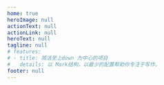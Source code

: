 ```yaml
---
home: true
heroImage: null
actionText: null
actionLink: null
heroText: null
tagline: null
# features:
# - title: 简洁至上down 为中心的项目
#   details: 以 Mark结构，以最少的配置帮助你专注于写作。
footer: null
---
```


<Home />
